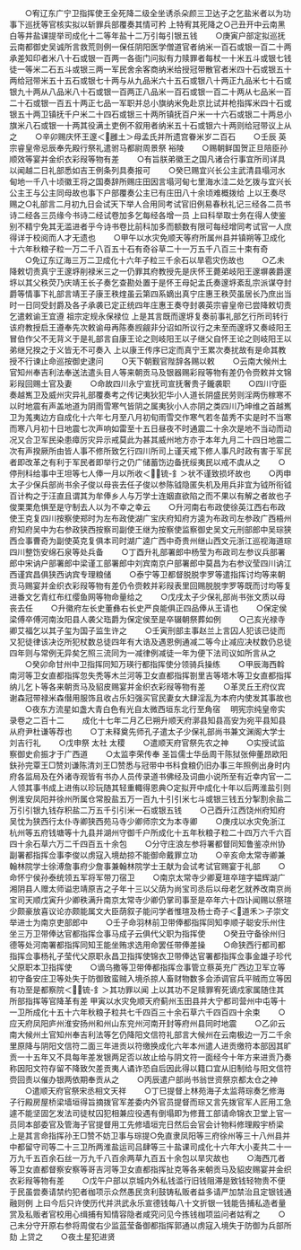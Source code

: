 <!-- { "loadSidebar": true } -->
　　○宥辽东广宁卫指挥使王全死降二级全坐诱杀朵颜三卫达子之乞盐米者以为功事下巡抚等官核实拟以斩罪兵部覆奏其情可矜  上特宥其死降之○己丑开中云南黑白等井盐课提举司成化十二等年盐十二万引每引银五钱
　　○庚寅户部定拟巡抚云南都御史吴诚所言救荒则例一保任阴阳医学僧道官者纳米一百石或银一百二十两承差知印者米八十石或银一百两一各衙门问拟有力赎罪者每杖一十米五斗或银七钱徒一等米二石五斗或银三两一军民舍余客商纳米给授冠带散官者米四十石或银五十两给冠带米五十五石或银七十两与从九品米六十五石或银八十两正九品米七十石或银九十两从八品米八十石或银一百两正八品米一百石或银一百二十两从七品米一百二十石或银一百五十两正七品一军职并总小旗纳米免赴京比试并枪指挥米四十石或银五十两卫镇抚千户米二十四石或银三十两所镇抚百户米一十六石或银二十两总小旗米八石或银一十两其役满土吏例不叙用者纳米五十石或银六十两则给冠带议上从之
　　○辛卯赐庆怀王邃＜雝土＞母孟氏并所遗宫眷米岁二百石
　　○壬辰  英宗睿皇帝忌辰奉先殿行祭礼遣驸马都尉周景祭  裕陵
　　○赐朝鲜国贺正旦陪臣孙顺效等宴并金织衣彩叚等物有差
　　○有旨朕弟徽王之国凡诸合行事宜所司详具以闻越二日礼部悉如吉王例条列具奏报可
　　○癸巳赐宜兴长公主武清县塌河水甸地一千八十顷徽王将之国奏辞所赐庄田因言塌河甸七里海水洼二处乞拨与宜兴长公主王与公主同母故也事下户部覆奏公主已有庄田八十余顷难概拨给  上以王奏尽赐之○礼部言二月初九日会试天下举人合用同考试官旧例易春秋礼记三经各二员书诗二经各三员缘今书诗二经试卷加多乞每经各增一员  上曰科举取士务在得人使鉴别不精宁免其无滥进者乎今诗书卷比前科加多而额数有限可每经增同考试官一人庶得详于校阅而人才无遗也
　　○甲午以水灾免顺天等府所属州县并镇朔等卫成化十六年秋粮子粒一万二千八百五十石有奇谷草二十一万五千八百三十束有奇
　　○免辽东辽海三万二卫成化十六年子粒三千余石以旱雹灾伤故也
　　○乙未降敕切责真宁王邃垿削禄米三之一仍罪其府教授先是庆怀王薨弟岐阳王邃塀袭爵邃垿以其父秩荧乃庆靖王长子奏乞查勘处置于是怀王母妃孟氏奏邃垿紊乱宗派谋夺封爵等情事下礼部言靖王子康王秩煃虽云第四系嫡出真宁庄惠王秩荧虽居长乃庶出当时一日同受封爵及各子承袭已定正统四年庄惠王奏夺封袭英宗睿皇帝已尝降敕切责乞遣敕谕王宜遵  祖宗定规永保禄位  上是其言既而邃垿复奏前事礼部乞行所司转行该府教授启王遵奉先次敕谕毋再陈奏觊觎非分诏如所议行之未至而邃垿又奏岐阳王冒伯作父不无背义于是礼部言自康王论之则岐阳王以子继父自怀王论之则岐阳王以弟继兄揆之于义皆无不可奏入  上以康王传序已定而真宁王累次奏扰故有是命其教授不行谏止命巡按御史逮问
　　○天下朝觐官陛辞各赐以敕
　　○云南大候州土官知州奉吉利法奉送法遣头目人等来朝贡马及银器赐彩叚等物有差仍令赍敕并文锦彩叚回赐土官及妻
　　○命故四川永宁宣抚司宣抚奢贵子鑨袭职
　　○四川守臣奏越嶲卫及威州灾异礼部覆奏考之传记夷狄犯华小人道长阴盛民劳则淫两伤稼寒不以时地震有声盖地道为阴雨雪寒气皆阴之属夷狄小人亦阴之类四川乃坤维之首越嶲卫为羗夷边方自成化十六年七月至八月初旬雨雪交作寒气若冬苗秀不实是时不当寒而寒八月初十日地震七次声响如雷至十五日昼夜不时通震二十余次是地不当动而动况又合卫军民染患瘴厉灾异示戒莫此为甚其威州地方亦于本年九月二十四日地震二次有声揆厥所由皆人事不修所致乞行四川所司上谨天戒下修人事凡时政有害于军民者即改革之有利于军民者即举行之仍广储蓄饬边备抚绥夷民以戒不虞从之
　　○停刑科给事中王坦等七人俸一月以所收＜锍-釒＞状不谨致损坏故也
　　○丙申太子少保兵部尚书余子俊以母丧去任子俊以参陈钺隐匿失机及用兵非宜为钺所衔钺百计构之于汪直且谓其为牟俸乡人与万学士连姻直欲陷之而不果以有解之者故也子俊栗栗危惧至是守制去人以为不幸之幸云
　　○升河南右布政使徐英江西右布政使王克复四川按察使郑时为左布政使湖广宝庆府知府方逵为布政司左参政广西梧州府知府吴中为右参政狭西按察司副使王继为按察使监察御史吴文元刑部郎中吴琮狭西佥事曹奇为副使英克复俱本司时湖广逵广西中奇贵州继山西文元浙江巡视海道琮四川整饬安绵石泉等处兵备
　　○丁酉升礼部署郎中杨莹为布政司左参议兵部署郎中宋讷户部署郎中梁谨工部署郎中刘宾南京户部署郎中莫昌为右参议莹四川讷江西谨宾昌俱狭西讷宾专理粮储
　　○泰宁等卫都督脱脱孛罗等遣指挥讨均等来朝贡马赐宴并金织衣彩叚等物有差仍令赍敕并彩叚表里回赐脱脱孛罗等既而讨均等复进番文乞青红布红缨鱼网等物命量给之
　　○戊戌太子少保礼部尚书张文质以母丧去任
　　○升徽府左长史董彝右长史严良能俱正四品俸从王请也
　　○保定侯梁傅卒傅河南汝阳县人袭父珤爵为保定侯至是卒辍朝祭葬如例
　　○己亥光禄寺卿艾福乞以其子玺为国子监生许之
　　○壬寅刑部主事赵兰上言囚人犯该已徒而又犯徒律该决讫所犯杖数总徒四年有大诰及遇恩例通减二等今止减应决杖数仍总徒四年则与常例无异矣乞照三流同为一减律例减徒一年为便下法司议如所言从之
　　○癸卯命甘州中卫指挥同知万瑛行都指挥使分领骑兵操练
　　○甲辰海西斡南河等卫女直都指挥忽失秃等木兰河等卫女直都指挥劄里吉等塔木等卫女直都指挥纳儿乞卜等各来朝贡马及貂皮赐宴并金织衣彩叚等物有差
　　○革灵丘王府仪宾谢森冠带禄米森僣用服饰且收占乐妇强买官民妻女大肆淫乱为本府内使发其事故也
　　○夜东方流星如盏大青白色有光自太微西垣东北行至角宿
　明宪宗纯皇帝实录卷之二百十二
　　成化十七年二月乙巳朔升顺天府漷县知县高安为宛平县知县从府尹杜谦等荐也
　　○丁未释奠先师孔子遣太子少保礼部尚书兼文渊阁大学士刘吉行礼
　　○戊申祭  太社  太稷
　　○遣顺天府官祭先农之神
　　○实授试监察御史俞振才于广西道
　　○太监李荣传奉  圣旨儒士华岳周干陈狱张伸董昂欧阳鈇孙完覃王□赞刘谦陈清刘王□赞悉与冠带中书科食粮仍旧办事三年照例出身时内府各监局及在外诸寺观皆有书办人员传录道书佛经及词曲小说所至有近幸内官一二人领其事书成上进侑以珍玩随其轻重輙得恩典○定拟开中成化十年以后两淮盐引则例淮安凤阳并徐州所属仓常股盐五万一百九十引引米七斗或银三钱五分掣割余盐二万引引银九钱存积盐二万五千引引米一石或银五钱
　　○己酉升江西饶州府知府吴忱为狭西行太仆寺卿狭西苑马寺少卿师宗文为本寺卿
　　○庚戌以水灾免浙江杭州等五府钱塘等十九县并湖州守御千户所成化十五年秋粮子粒二十四万六千六百四十余石草六万二千四百五十余包
　　○分守庄浪左参将署都督同知鲁鉴凉州协副署都指挥佥事李俊以虏寇入境劫掠不能御命戴罪立功
　　○辛亥命太常寺卿兼翰林院学士徐溥詹事府少詹事兼翰林院学士王献为会试考试官赐宴于礼部
　　○命怀宁侯孙泰统领五军将军带刀宿卫
　　○南京太常寺少卿夏瑄卒瑄字韫辉湖广湘阴县人赠太师谥忠靖原吉之子年十三以父荫为尚宝司丞后以母老乞就养改南京尚宝司天顺戊寅升少卿秩满升南京太常寺少卿仍掌司事至是卒年六十四讣闻赐以祭瑄少颇豪放喜议论亦颇能属文大臣荫叙子能问学者惟瑄及杨士奇子＜道禾＞子崇文举进士为南京吏部郎中
　　○壬子命羽林前卫带俸都指挥同知李顺子聪安乐州住坐三万卫带俸达官都指挥佥事马成子云俱代父职为指挥使
　　○癸丑守备徐州归德等处河南署都指挥同知王能坐贿求选用命罢任带俸差操
　　○命狭西行都司都指挥佥事杨礼子莹代父原职永昌卫指挥使锦衣卫带俸达官署都指挥佥事金雄子珍代父原职本卫指挥使
　　○谪乌撒等卫带俸都指挥佥事管立蔡英充广西边卫军立等初守备安庄卫等处失于防御致蛮贼入境杀掠人畜财物数多会添调官兵平贼而立等因有功至是都察院＜锍-釒＞其功罪以闻  上以其功不足赎罪宥死谪戍家属随住其所部指挥等官降革有差  甲寅以水灾免顺天府蓟州玉田县并大宁都司营州中屯等十一卫所成化十五十六年秋粮子粒共七千四百三十余石草六千四百四十余束
　　○应天府凤阳庐州淮安扬州和州山东兖州河南开封等府州县同时地震
　　○乙卯云南大候州土官知州奉吉利法等乞仍降阳文信符礼部言大候州在云南极边一万二千余里原降与阴阳文信符二面三年进贡以符缴换成化六年本州遣人进贡缴符本部因其旷贡一十五年又不具每年差发银两足否以故止给与阴文符一面经今十年方来进贡乃奏称因阳文符存留不降致欠差贡夷人谲诈恐自后因此得以籍口宜从旧制给与阳文信符赍回责以催办银两依期奉贡从之
　　○丙辰遣户部尚书翁世资祭京都太仓之神
　　○遣顺天府官祭宋丞相文天祥
　　○丁巳提督上林苑海子太监蒋琮奏乞修海子行殿房屋桥梁墙垣得旨摘拨官军差委内外官员提督而琮又言先拨官军人匠用工急遽不能坚固乞发法司徒杖囚犯相兼应役遇有倒塌即为修葺工部请命锦衣卫堂上官一员同本部委官及管海子官提督用工先修墙垣完日然后会官会计物料修理殿宇桥梁  上是其言命指挥孙王□赞不妨卫事与琮提○免直隶凤阳等三府徐州等三十八州县并中都留守司等二十三卫所两淮盐运司吕肆等三十盐课司成化十六年大小麦共二十一万九千五百余石丝一万九千八百余两草九百五十余包以旱灾故也
　　○海西兀者等卫女直都督察安察等哥吉河等卫女直都指挥扯克等各来朝贡马及貂皮赐宴并金织衣彩叚等物有差
　　○戊午户部以京城内外私钱滥行旧钱阻滞是致钱轻物贵不便于民虽尝奏请禁约犯者枷项示众然愚民贪利鼓铸私贩者益多请严加禁治且定银钱通融则例  上曰今后只许使历代并洪武永乐宣德钱每八十文折银一钱能告捕私造者量赏及私贩者官校用心缉捕有知情容隐者咸究问见今拣钱枷项监问者姑宥之
　　○己未分守开原右参将周俊右少监蓝莹备御都指挥郭通以虏寇入境失于防御为兵部所劾  上贷之
　　○夜土星犯进贤
